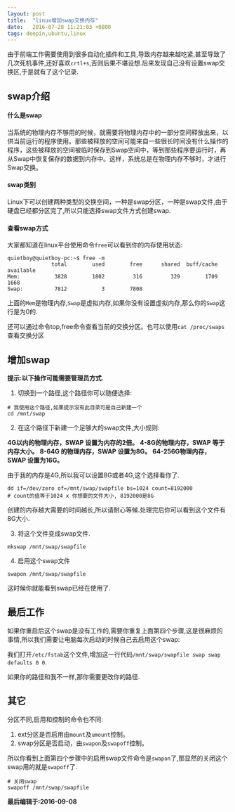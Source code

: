 ```yaml
---
layout: post
title:  "linux增加swap交换内存"
date:   2016-07-28 11:21:03 +0800
tags: deepin,ubuntu,linux
---
```


由于前端工作需要使用到很多自动化插件和工具,导致内存越来越吃紧,甚至导致了几次死机事件,还好喜欢`crtl+s`,否则后果不堪设想.后来发现自己没有设置swap交换区,于是就有了这个记录.

## swap介绍

#### 什么是swap

当系统的物理内存不够用的时候，就需要将物理内存中的一部分空间释放出来，以供当前运行的程序使用。那些被释放的空间可能来自一些很长时间没有什么操作的程序，这些被释放的空间被临时保存到Swap空间中，等到那些程序要运行时，再从Swap中恢复保存的数据到内存中。这样，系统总是在物理内存不够时，才进行Swap交换。

#### swap类别

Linux下可以创建两种类型的交换空间，一种是swap分区，一种是swap文件,由于硬盘已经都分区完了,所以只能选择swap文件方式创建swap.

#### 查看swap方式

大家都知道在linux平台使用命令`free`可以看到你的内存使用状态:

```shell
quietboy@quietboy-pc:~$ free -m
              total        used        free      shared  buff/cache   available
Mem:           3828        1802         316         329        1709        1668
Swap:          7812           3        7808
```

上面的`Mem`是物理内存,`Swap`是虚拟内存,如果你没有设置虚拟内存,那么你的`Swap`这行是为0的.

还可以通过命令top,free命令查看当前的交换分区。也可以使用`cat /proc/swaps`查看交换分区

## 增加swap

**提示:以下操作可能需要管理员方式.**

1. 切换到一个路径,这个路径你可以随便选择:

```shell
# 我使用这个路径,如果提示没有此目录可是自己新建一个
cd /mnt/swap
```

2. 在这个路径下新建一个足够大的swap文件,大小规则:

**4G以内的物理内存，SWAP 设置为内存的2倍。**
**4-8G的物理内存，SWAP 等于内存大小。**
**8-64G 的物理内存，SWAP 设置为8G。**
**64-256G物理内存，SWAP 设置为16G。**

由于我的内存是4G,所以我可以设置8G或者4G,这个选择看你了.

```
dd if=/dev/zero of=/mnt/swap/swapfile bs=1024 count=8192000
# count的值等于1024 x 你想要的文件大小, 8192000是8G
```

创建的内存越大需要的时间越长,所以请耐心等候.处理完后你可以看到这个文件有8G大小.

3. 将这个文件变成swap文件.

```shell
mkswap /mnt/swap/swapfile
```

4. 启用这个swap文件

```shell
swapon /mnt/swap/swapfile
```

这时候你就能看到swap已经在使用了.

## 最后工作

如果你重启后这个swap是没有工作的,需要你重复上面第四个步骤,这是很麻烦的事情,所以我们需要让电脑每次启动的时候自己去启用这个swap:

我们打开`/etc/fstab`这个文件,增加这一行代码`/mnt/swap/swapfile swap swap defaults 0 0`.

如果你的路径和我不一样,那你需要更改你的路径.

## 其它

分区不同,启用和控制的命令也不同:

1. ext分区是否启用由`mount`及`umount`控制。
2. swap分区是否启动，由`swapon`及`swapoff`控制。

所以你看到上面第四个步骤中的启用swap文件命令是`swapon`了,那显然的关闭这个swap用的就是`swapoff`了.

```shell
# 关闭swap
swapoff /mnt/swap/swapfile
```

**最后编辑于:2016-09-08**